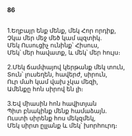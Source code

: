 **86**

\
1.Եղբայր ենք մենք, մեկ Հոր որդիք,\
Չկա մեր մեջ մեծ կամ պզտիկ.\
Մեկ Ուսուցիչ ունինք՝ Հիսուս,\
Մեկ՝ մեր հավատք, և մեկ՝ մեր հույս։\
\
2.Մեկ ճամփայով կերթանք մեկ տուն,\
Տուն՝ լուսեղեն, հավերժ, սիրուն,\
Ուր մահ կամ վախ չկա մեզի,\
Ամենքը հոն սիրով են լի։\
\
3.Եվ միասին հոն հավիտյան\
Պիտ բնակինք մենք համաձայն.\
Ուստի սիրենք հոս մեկզմեկ,\
Մեկ սիրտ ըլլանք և մեկ՝ խորհուրդ։
